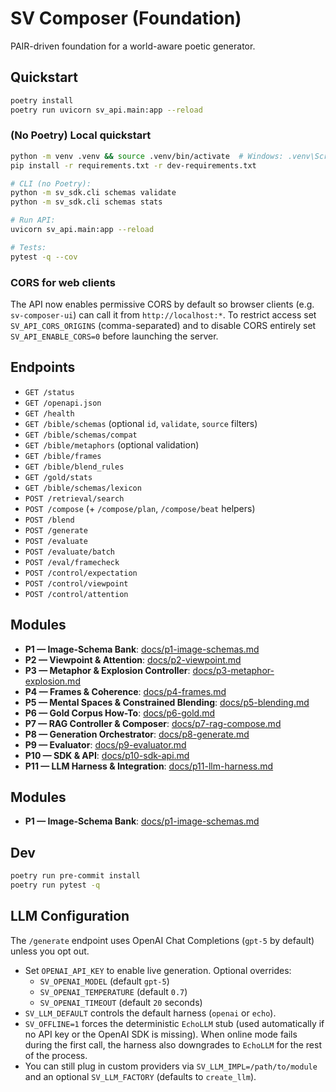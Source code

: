 # SV Composer (Foundation)

PAIR-driven foundation for a world-aware poetic generator.

## Quickstart
```bash
poetry install
poetry run uvicorn sv_api.main:app --reload
```

### (No Poetry) Local quickstart
```bash
python -m venv .venv && source .venv/bin/activate  # Windows: .venv\Scripts\activate
pip install -r requirements.txt -r dev-requirements.txt

# CLI (no Poetry):
python -m sv_sdk.cli schemas validate
python -m sv_sdk.cli schemas stats

# Run API:
uvicorn sv_api.main:app --reload

# Tests:
pytest -q --cov
```

### CORS for web clients

The API now enables permissive CORS by default so browser clients (e.g. `sv-composer-ui`) can call it from `http://localhost:*`. To restrict access set `SV_API_CORS_ORIGINS` (comma-separated) and to disable CORS entirely set `SV_API_ENABLE_CORS=0` before launching the server.

## Endpoints

- `GET /status`
- `GET /openapi.json`
- `GET /health`
- `GET /bible/schemas` (optional `id`, `validate`, `source` filters)
- `GET /bible/schemas/compat`
- `GET /bible/metaphors` (optional validation)
- `GET /bible/frames`
- `GET /bible/blend_rules`
- `GET /gold/stats`
- `GET /bible/schemas/lexicon`
- `POST /retrieval/search`
- `POST /compose` (+ `/compose/plan`, `/compose/beat` helpers)
- `POST /blend`
- `POST /generate`
- `POST /evaluate`
- `POST /evaluate/batch`
- `POST /eval/framecheck`
- `POST /control/expectation`
- `POST /control/viewpoint`
- `POST /control/attention`

## Modules

- **P1 — Image-Schema Bank**: [docs/p1-image-schemas.md](docs/p1-image-schemas.md)
- **P2 — Viewpoint & Attention**: [docs/p2-viewpoint.md](docs/p2-viewpoint.md)
- **P3 — Metaphor & Explosion Controller**: [docs/p3-metaphor-explosion.md](docs/p3-metaphor-explosion.md)
- **P4 — Frames & Coherence**: [docs/p4-frames.md](docs/p4-frames.md)
- **P5 — Mental Spaces & Constrained Blending**: [docs/p5-blending.md](docs/p5-blending.md)
- **P6 — Gold Corpus How-To**: [docs/p6-gold.md](docs/p6-gold.md)
- **P7 — RAG Controller & Composer**: [docs/p7-rag-compose.md](docs/p7-rag-compose.md)
- **P8 — Generation Orchestrator**: [docs/p8-generate.md](docs/p8-generate.md)
- **P9 — Evaluator**: [docs/p9-evaluator.md](docs/p9-evaluator.md)
- **P10 — SDK & API**: [docs/p10-sdk-api.md](docs/p10-sdk-api.md)
- **P11 — LLM Harness & Integration**: [docs/p11-llm-harness.md](docs/p11-llm-harness.md)

## Modules

- **P1 — Image-Schema Bank**: [docs/p1-image-schemas.md](docs/p1-image-schemas.md)

## Dev
```bash
poetry run pre-commit install
poetry run pytest -q
```

## LLM Configuration

The `/generate` endpoint uses OpenAI Chat Completions (`gpt-5` by default) unless you opt out.

- Set `OPENAI_API_KEY` to enable live generation. Optional overrides:
  - `SV_OPENAI_MODEL` (default `gpt-5`)
  - `SV_OPENAI_TEMPERATURE` (default `0.7`)
  - `SV_OPENAI_TIMEOUT` (default `20` seconds)
- `SV_LLM_DEFAULT` controls the default harness (`openai` or `echo`).
- `SV_OFFLINE=1` forces the deterministic `EchoLLM` stub (used automatically if no API key or the OpenAI SDK is missing). When online mode fails during the first call, the harness also downgrades to `EchoLLM` for the rest of the process.
- You can still plug in custom providers via `SV_LLM_IMPL=/path/to/module` and an optional `SV_LLM_FACTORY` (defaults to `create_llm`).

